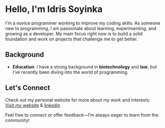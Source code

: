 # Hello, I'm Idris Soyinka

I'm a novice programmer working to improve my coding skills. As someone new to programming, I am passionate about learning, experimenting, and growing as a developer. My main focus right now is to build a solid foundation and work on projects that challenge me to get better.

## Background

- **Education**: I have a strong background in **biotechnology** and **law**, but I’ve recently been diving into the world of programming.

## Let's Connect

Check out my personal website for more about my work and interests:  
[Visit my website](https://is4486.wixsite.com/idris-soyinka) &
[linkedin](www.linkedin.com/in/idrissoyinka)

Feel free to connect or offer feedback—I’m always eager to learn from the community!
